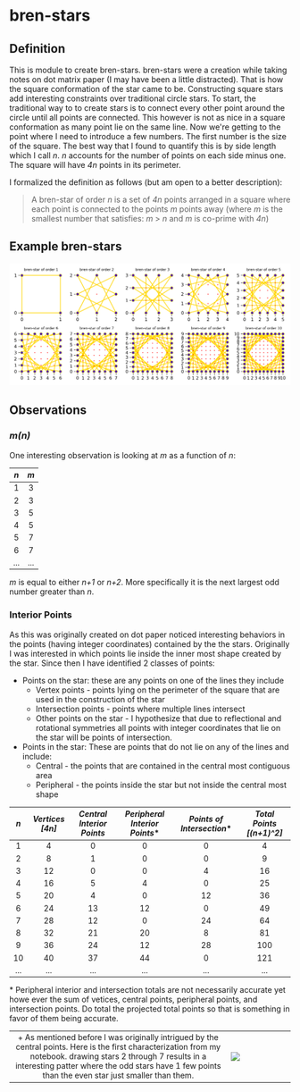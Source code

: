 # bren-stars
## Definition
This is module to create bren-stars. bren-stars were a creation while taking notes on dot matrix paper (I may have 
been a little distracted).  That is how the square conformation of the star came to be.  Constructing square stars add 
interesting constraints over traditional circle stars. To start, the traditional way to to create stars is to connect 
every other point around the circle until all points are connected.  This however is not as nice in a square 
conformation as many point lie on the same line. Now we're getting to the point where I need to introduce a few numbers.
The first number is the size of the square. The best way that I found to quantify this is by side length which I call _n_.
_n_ accounts for the number of points on each side minus one. The square will have _4n_ points in its perimeter.

I formalized the definition as follows (but am open to a better description):

> A bren-star of order _n_ is a set of _4n_ points arranged in a square where each point is connected to the points _m_ 
  points away (where _m_ is the smallest number that satisfies: _m_ > _n_ and  _m_ is co-prime with _4n_)

## Example bren-stars
![bren-stars](brenstars1-10.png?raw=true "brenstars 1 thru 10")


## Observations
### _m(n)_
One interesting observation is looking at _m_ as a function of _n_:

| _n_   | _m_   |
|:-----:|:-----:|
| 1     | 3     |
| 2     | 3     |
| 3     | 5     |
| 4     | 5     |
| 5     | 7     |
| 6     | 7     |
| ...   | ...   |

_m_ is equal to either _n+1_ or _n+2_. More specifically it is the next largest odd number greater than _n_.

### Interior Points
As this was originally created on dot paper noticed interesting behaviors in the points (having integer 
coordinates) contained by the the stars. Originally I was interested in which points lie inside the inner most shape 
created by the star.  Since then I have identified 2 classes of points:
 + Points on the star: these are any points on one of the lines they include
   - Vertex points - points lying on the perimeter of the square that are used in the construction of the star
   - Intersection points - points where multiple lines intersect
   - Other points on the star - I hypothesize that due to reflectional and rotational symmetries all points with integer coordinates that 
   lie on the star will be points of intersection. 
 + Points in the star:  These are points that do not lie on any of the lines and include:
   - Central - the points that are contained in the central most contiguous area
   - Peripheral - the points inside the star but not inside the central most shape

| _n_   | _Vertices [4n]_ | _Central Interior Points_ | _Peripheral Interior Points_* | _Points of Intersection_* | _Total Points [(n+1)^2]_ |
|:-----:|:---------------:|:-------------------------:|:-----------------------------:|:-------------------------:|:--------------:|
| 1     |  4              |  0                        |  0                            |  0                        |   4
| 2     |  8              |  1                        |  0                            |  0                        |   9
| 3     | 12              |  0                        |  0                            |  4                        |  16
| 4     | 16              |  5                        |  4                            |  0                        |  25
| 5     | 20              |  4                        |  0                            | 12                        |  36
| 6     | 24              | 13                        | 12                            |  0                        |  49
| 7     | 28              | 12                        |  0                            | 24                        |  64
| 8     | 32              | 21                        | 20                            |  8                        |  81
| 9     | 36              | 24                        | 12                            | 28                        | 100
| 10    | 40              | 37                        | 44                            |  0                        | 121
| ...   | ...             | ...                       | ...                           | ...                       | ...

\* Peripheral interior and intersection totals are not necessarily accurate yet howe ever the sum of vetices, central points, peripheral points, and intersection points. Do total the projected total points so that is something in favor of them being accurate.

| | |
|:----------------:|:---------:|
| + As mentioned before I was originally intrigued by the central points. Here is the first characterization from my notebook. drawing stars 2 through 7 results in a interesting patter where the odd stars have 1 few points than the even star just smaller than them.| <img style="float: right;" src="brenstars_notebook.png" width=100> |
 